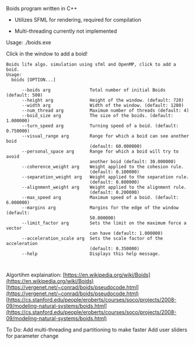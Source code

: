 Boids program written in C++ 

- Utilizes SFML for rendering, required for compilation

- Multi-threading currently not implemented 

Usage:
./boids.exe 

Click in the window to add a boid!
```
Boids life algo. simulation using sfml and OpenMP, click to add a boid.
Usage:
  boids [OPTION...]

      --boids arg               Total number of initial Boids (default: 500)
      --height arg              Height of the window. (default: 720)
      --width arg               Width of the window. (default: 1280)
      --num_thread arg          Maximum number of threads (default: 4)
      --boid_size arg           The size of the boids. (default: 1.000000)
      --turn_speed arg          Turning speed of a boid. (default: 0.750000)
      --visual_range arg        Range for which a boid can see another boid
                                (default: 60.000000)
      --personal_space arg      Range for which a boid will try to avoid
                                another boid (default: 30.000000)
      --coherence_weight arg    Weight applied to the cohesion rule.
                                (default: 0.100000)
      --separation_weight arg   Weight applied to the separation rule.
                                (default: 0.800000)
      --alignment_weight arg    Weight applied to the alignment rule.
                                (default: 0.200000)
      --max_speed arg           Maximum speed of a boid. (default: 6.000000)
      --margins arg             Margins for the edge of the window (default:
                                50.000000)
      --limit_factor arg        Sets the limit on the maximum force a vector
                                can have (default: 1.000000)
      --acceleration_scale arg  Sets the scale factor of the acceleration
                                (default: 0.350000)
      --help                    Displays this help message.



```


Algortihm explaination: 
[https://en.wikipedia.org/wiki/Boids](https://en.wikipedia.org/wiki/Boids)
[https://vergenet.net/~conrad/boids/pseudocode.html](https://vergenet.net/~conrad/boids/pseudocode.html)
[https://cs.stanford.edu/people/eroberts/courses/soco/projects/2008-09/modeling-natural-systems/boids.html](https://cs.stanford.edu/people/eroberts/courses/soco/projects/2008-09/modeling-natural-systems/boids.html)

To Do:
Add multi-threading and partitioning to make faster
Add user sliders for parameter change

